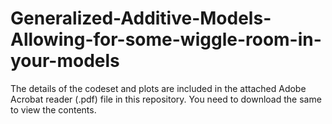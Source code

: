 # Generalized-Additive-Models-Allowing-for-some-wiggle-room-in-your-models

The details of the codeset and plots are included in the attached Adobe Acrobat reader (.pdf) file in this repository. 
You need to download the same to view the contents.
